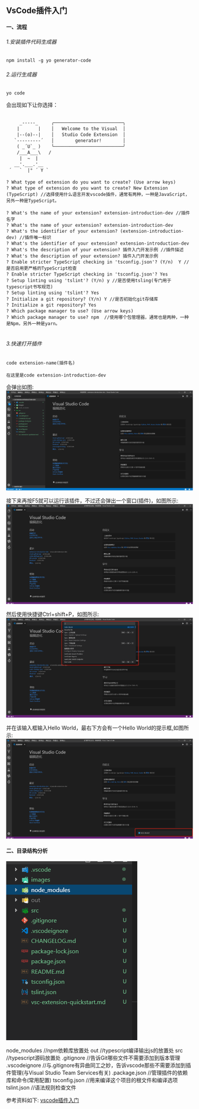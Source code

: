 ## VsCode插件入门

#### 一、流程

###### 1.安装插件代码生成器
```
npm install -g yo generator-code

```

###### 2.运行生成器
```
yo code

```
会出现如下让你选择：
```

     _-----_     ╭──────────────────────────╮
    |       |    │   Welcome to the Visual  │
    |--(o)--|    │   Studio Code Extension  │
   `---------´   │        generator!        │
    ( _´U`_ )    ╰──────────────────────────╯
    /___A___\   /
     |  ~  |
   __'.___.'__
 ´   `  |° ´ Y `

? What type of extension do you want to create? (Use arrow keys)
? What type of extension do you want to create? New Extension (TypeScript) //选择使用什么语言开发vscode插件，通常有两种，一种是JavaScript，另外一种是TypeScript。

? What's the name of your extension? extension-introduction-dev //插件名字
? What's the name of your extension? extension-introduction-dev
? What's the identifier of your extension? (extension-introduction-dev) //插件唯一标识
? What's the identifier of your extension? extension-introduction-dev
? What's the description of your extension? 插件入门开发示例 //插件描述
? What's the description of your extension? 插件入门开发示例
? Enable stricter TypeScript checking in 'tsconfig.json'? (Y/n)  Y //是否启用更严格的TypeScript检查
? Enable stricter TypeScript checking in 'tsconfig.json'? Yes
? Setup linting using 'tslint'? (Y/n) y //是否使用tsling(专门用于typescript书写规范)
? Setup linting using 'tslint'? Yes
? Initialize a git repository? (Y/n) Y //是否初始化git存储库
? Initialize a git repository? Yes
? Which package manager to use? (Use arrow keys)
? Which package manager to use? npm  //使用哪个包管理器，通常也是两种，一种是Npm，另外一种是yarn。


```

###### 3.快速打开插件
```
code extension-name(插件名) 

在这里是code extension-introduction-dev

```

会弹出如图:
![](./images/vscode.png)

接下来再按F5就可以运行该插件，不过还会弹出一个窗口(插件)，如图所示:
![](./images/extension01.png)

然后使用快捷键Ctrl+shift+P，如图所示:
![](./images/extension02.png)


并在该输入框输入Hello World，最右下方会有一个Hello World的提示框,如图所示:
![](./images/extension03.png)


#### 二、目录结构分析

![目录结构](./images/dir.png)

node_modules //npm依赖库放置处
out //typescript编译输出js的放置处
src //typescript源码放置处
.gitignore //告诉Git哪些文件不需要添加到版本管理
.vscodeignore  //与.gitignore有异曲同工之妙，告诉vscode那些不需要添加到插件管理(与Visual Studio Team Services有关)
.package.json //管理插件的依赖库和命令(常用配置)
tsconfig.json //用来编译这个项目的根文件和编译选项
tslint.json //语法规则检查文件



参考资料如下:
[vscode插件入门](https://code.visualstudio.com/api/get-started/your-first-extension)
